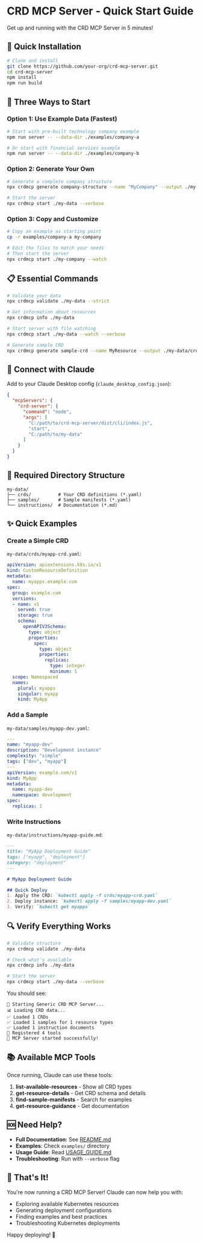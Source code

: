 # CRD MCP Server - Quick Start Guide

Get up and running with the CRD MCP Server in 5 minutes!

## 🚀 Quick Installation

```bash
# Clone and install
git clone https://github.com/your-org/crd-mcp-server.git
cd crd-mcp-server
npm install
npm run build
```

## 🎯 Three Ways to Start

### Option 1: Use Example Data (Fastest)
```bash
# Start with pre-built technology company example
npm run server -- --data-dir ./examples/company-a

# Or start with financial services example
npm run server -- --data-dir ./examples/company-b
```

### Option 2: Generate Your Own
```bash
# Generate a complete company structure
npx crdmcp generate company-structure --name "MyCompany" --output ./my-data

# Start the server
npx crdmcp start ./my-data --verbose
```

### Option 3: Copy and Customize
```bash
# Copy an example as starting point
cp -r examples/company-a my-company

# Edit the files to match your needs
# Then start the server
npx crdmcp start ./my-company --watch
```

## 📋 Essential Commands

```bash
# Validate your data
npx crdmcp validate ./my-data --strict

# Get information about resources
npx crdmcp info ./my-data

# Start server with file watching
npx crdmcp start ./my-data --watch --verbose

# Generate sample CRD
npx crdmcp generate sample-crd --name MyResource --output ./my-data/crds
```

## 🤖 Connect with Claude

Add to your Claude Desktop config (`claude_desktop_config.json`):

```json
{
  "mcpServers": {
    "crd-server": {
      "command": "node",
      "args": [
        "C:/path/to/crd-mcp-server/dist/cli/index.js",
        "start",
        "C:/path/to/my-data"
      ]
    }
  }
}
```

## 📁 Required Directory Structure

```
my-data/
├── crds/          # Your CRD definitions (*.yaml)
├── samples/       # Sample manifests (*.yaml)
└── instructions/  # Documentation (*.md)
```

## ✨ Quick Examples

### Create a Simple CRD

`my-data/crds/myapp-crd.yaml`:
```yaml
apiVersion: apiextensions.k8s.io/v1
kind: CustomResourceDefinition
metadata:
  name: myapps.example.com
spec:
  group: example.com
  versions:
  - name: v1
    served: true
    storage: true
    schema:
      openAPIV3Schema:
        type: object
        properties:
          spec:
            type: object
            properties:
              replicas:
                type: integer
                minimum: 1
  scope: Namespaced
  names:
    plural: myapps
    singular: myapp
    kind: MyApp
```

### Add a Sample

`my-data/samples/myapp-dev.yaml`:
```yaml
---
name: "myapp-dev"
description: "Development instance"
complexity: "simple"
tags: ["dev", "myapp"]
---
apiVersion: example.com/v1
kind: MyApp
metadata:
  name: myapp-dev
  namespace: development
spec:
  replicas: 1
```

### Write Instructions

`my-data/instructions/myapp-guide.md`:
```markdown
---
title: "MyApp Deployment Guide"
tags: ["myapp", "deployment"]
category: "deployment"
---

# MyApp Deployment Guide

## Quick Deploy
1. Apply the CRD: `kubectl apply -f crds/myapp-crd.yaml`
2. Deploy instance: `kubectl apply -f samples/myapp-dev.yaml`
3. Verify: `kubectl get myapps`
```

## 🔍 Verify Everything Works

```bash
# Validate structure
npx crdmcp validate ./my-data

# Check what's available
npx crdmcp info ./my-data

# Start the server
npx crdmcp start ./my-data --verbose
```

You should see:
```
🚀 Starting Generic CRD MCP Server...
📊 Loading CRD data...
✅ Loaded 1 CRDs
✅ Loaded 1 samples for 1 resource types
✅ Loaded 1 instruction documents
🔧 Registered 4 tools
🎉 MCP Server started successfully!
```

## 📚 Available MCP Tools

Once running, Claude can use these tools:

1. **list-available-resources** - Show all CRD types
2. **get-resource-details** - Get CRD schema and details
3. **find-sample-manifests** - Search for examples
4. **get-resource-guidance** - Get documentation

## 🆘 Need Help?

- **Full Documentation**: See [README.md](README.md)
- **Examples**: Check `examples/` directory
- **Usage Guide**: Read [USAGE_GUIDE.md](USAGE_GUIDE.md)
- **Troubleshooting**: Run with `--verbose` flag

## 🎉 That's It!

You're now running a CRD MCP Server! Claude can now help you with:
- Exploring available Kubernetes resources
- Generating deployment configurations
- Finding examples and best practices
- Troubleshooting Kubernetes deployments

Happy deploying! 🚀